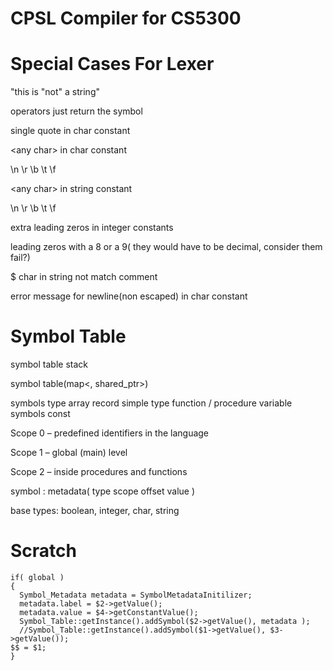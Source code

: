 CPSL Compiler for CS5300
========================

Special Cases For Lexer
=======================

"this is "not" a string"

operators just return the symbol

single quote in char constant

\<any char> in char constant

\n \r \b \t \f

\<any char> in string constant

\n \r \b \t \f

extra leading zeros in integer constants

leading zeros with a 8 or a 9( they would have to be decimal, consider them fail?)

$ char in string not match comment

error message for newline(non escaped) in char constant

Symbol Table
============

symbol table stack

symbol table(map<<string>, shared_ptr<symbol>>)

symbols
  type
    array
    record
    simple type
  function / procedure
  variable symbols
  const

Scope 0 – predefined identifiers in the language

Scope 1 – global (main) level

Scope 2 – inside procedures and functions

symbol : metadata( type scope offset value )

base types: boolean, integer, char, string


Scratch
=======
```
if( global )
{
  Symbol_Metadata metadata = SymbolMetadataInitilizer;
  metadata.label = $2->getValue();
  metadata.value = $4->getConstantValue();
  Symbol_Table::getInstance().addSymbol($2->getValue(), metadata );
  //Symbol_Table::getInstance().addSymbol($1->getValue(), $3->getValue());
$$ = $1;
}
```
